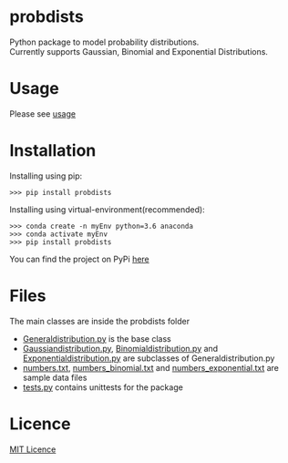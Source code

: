 # probdists

Python package to model probability distributions.<br>
Currently supports Gaussian, Binomial and Exponential Distributions.

# Usage
Please see [usage](USAGE.md)

# Installation

Installing using pip:
```
>>> pip install probdists
```

Installing using virtual-environment(recommended):
```
>>> conda create -n myEnv python=3.6 anaconda
>>> conda activate myEnv
>>> pip install probdists
```

You can find the project on PyPi [here](https://pypi.org/project/probdists/)


# Files

The main classes are inside the probdists folder
- [Generaldistribution.py](https://github.com/hot9cups/probdists/blob/main/probdists/Generaldistribution.py) is the base class
- [Gaussiandistribution.py](https://github.com/hot9cups/probdists/blob/main/probdists/Gaussiandistribution.py), [Binomialdistribution.py](https://github.com/hot9cups/probdists/blob/main/probdists/Binomialdistribution.py) and [Exponentialdistribution.py](https://github.com/hot9cups/probdists/blob/main/probdists/Exponentialdistribution.py) are subclasses of Generaldistribution.py
- [numbers.txt](https://github.com/hot9cups/probdists/blob/main/probdists/numbers.txt), [numbers_binomial.txt](https://github.com/hot9cups/probdists/blob/main/probdists/numbers_binomial.txt) and [numbers_exponential.txt](https://github.com/hot9cups/probdists/blob/main/probdists/numbers_exponential.txt) are sample data files
- [tests.py](https://github.com/hot9cups/probdists/blob/main/test.py) contains unittests for the package

# Licence

[MIT Licence](LICENCE.txt)
